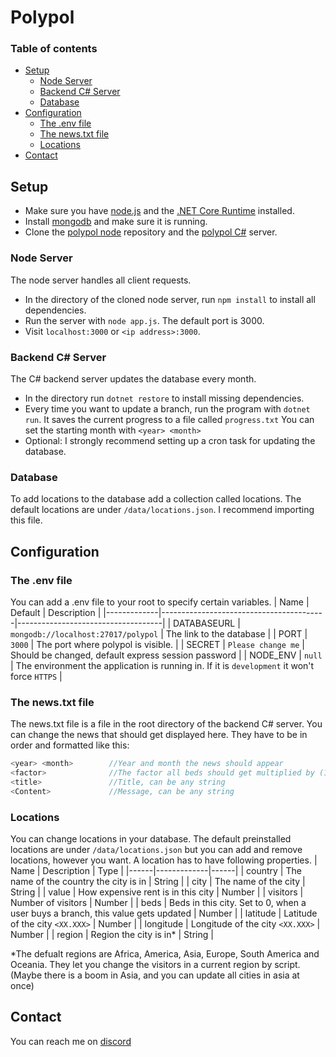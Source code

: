 # Polypol

### Table of contents
- [Setup](#setup)
   - [Node Server](#node-server)
   - [Backend C# Server](#backend-c-server)
   - [Database](#database)
- [Configuration](#configuration)
   - [The .env file](#the-env-file) 
   - [The news.txt file](#the-newstxt-file)
   - [Locations](#locations)
- [Contact](#contact)
## Setup
- Make sure you have [node.js](https://nodejs.org/en/download/) and the [.NET Core Runtime](https://dotnet.microsoft.com/download) installed.
- Install [mongodb](https://docs.mongodb.com/manual/installation/) and make sure it is running.
- Clone the [polypol node](https://github.com/hertelukas/polypol) repository and the [polypol C#](https://github.com/hertelukas/polypolServer) server.
### Node Server
The node server handles all client requests.
- In the directory of the cloned node server, run `npm install` to install all dependencies. 
- Run the server with `node app.js`.  The default port is 3000.
- Visit `localhost:3000` or ```<ip address>:3000```.

### Backend C# Server
The C# backend server updates the database every month. 
- In the directory run ```dotnet restore``` to install missing dependencies.
- Every time you want to update a branch, run the program with ```dotnet run```. It saves the current progress to a file called ```progress.txt``` You can set the starting month with ```<year> <month>```
- Optional: I strongly recommend setting up a cron task for updating the database.

### Database
To add locations to the database add a collection called locations. The default locations are under `/data/locations.json`. I recommend importing this file.

## Configuration
### The .env file
You can add a .env file to your root to specify certain variables.
| Name        | Default                                 | Description                        |
|-------------|-----------------------------------------|------------------------------------|
| DATABASEURL | `mongodb://localhost:27017/polypol`     | The link to the database           |
| PORT        | `3000`                                  | The port where polypol is visible. |
| SECRET      | `Please change me`                      | Should be changed, default express session password |
| NODE_ENV    | `null`                                  | The environment the application is running in. If it is `development` it won't force `HTTPS` |


### The news.txt file
The news.txt file is a file in the root directory of the backend C# server. You can change the news that should get displayed here. They have to be in order and formatted like this:
```c
<year> <month>        //Year and month the news should appear
<factor>              //The factor all beds should get multiplied by (1.1 means a 10% increase in beds)
<title>               //Title, can be any string
<Content>             //Message, can be any string
```

### Locations
You can change locations in your database. The default preinstalled locations are under `/data/locations.json` but you can add and remove locations, however you want.
A location has to have following properties. 
| Name | Description | Type |
|------|-------------|------|
| country | The name of the country the city is in | String |
| city | The name of the city | String |
| value | How expensive rent is in this city | Number |
| visitors | Number of visitors | Number |
| beds | Beds in this city. Set to 0, when a user buys a branch, this value gets updated | Number |
| latitude | Latitude of the city `<XX.XXX>` | Number |
| longitude | Longitude of the city `<XX.XXX>` | Number |
| region | Region the city is in* | String |

*The defualt regions are Africa, America, Asia, Europe, South America and Oceania. They let you change the visitors in a current region by script. (Maybe there is a boom in Asia, and you can update all cities in asia at once)

## Contact
You can reach me on [discord](https://discord.gg/yDNHHue)